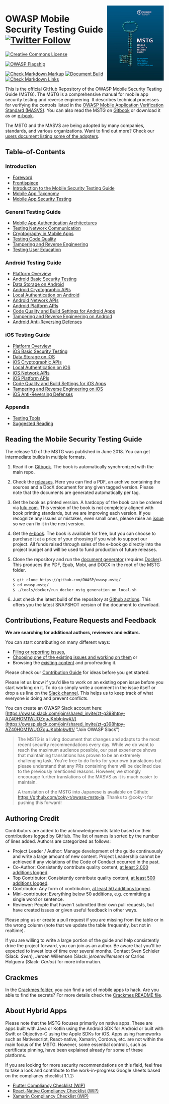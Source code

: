 <a href="https://leanpub.com/mobile-security-testing-guide"><img width=180px align="right" style="float: right;" src="Document/Images/mstg-cover-release-small.jpg" /></a>

# OWASP Mobile Security Testing Guide [![Twitter Follow](https://img.shields.io/twitter/follow/OWASP_MSTG.svg?style=social&label=Follow)](https://twitter.com/OWASP_MSTG)

[![Creative Commons License](https://licensebuttons.net/l/by-sa/4.0/88x31.png)](https://creativecommons.org/licenses/by-sa/4.0/ "CC BY-SA 4.0")

[![OWASP Flagship](https://img.shields.io/badge/owasp-flagship%20project-48A646.svg)](https://www.owasp.org/index.php/Category:OWASP_Project#tab=Project_Inventory)

[![Check Markdown Markup](https://github.com/OWASP/owasp-mstg/workflows/Check%20Markdown%20Markup/badge.svg)](https://github.com/OWASP/owasp-mstg/actions?query=workflow%3A%22Check+Markdown+Markup%22)
[![Document Build](https://github.com/OWASP/owasp-mstg/workflows/Document%20Build/badge.svg)](https://github.com/OWASP/owasp-mstg/actions?query=workflow%3A%22Document+Build%22)
[![Check Markdown Links](https://github.com/OWASP/owasp-mstg/workflows/Check%20Markdown%20Links/badge.svg)](https://github.com/OWASP/owasp-mstg/actions?query=workflow%3A%22Check+Markdown+Links%22)

This is the official GitHub Repository of the OWASP Mobile Security Testing Guide (MSTG). The MSTG is a comprehensive manual for mobile app security testing and reverse engineering. It describes technical processes for verifying the controls listed in the [OWASP Mobile Application Verification Standard (MASVS)](https://github.com/OWASP/owasp-masvs "MASVS").
You can also read the MSTG on [Gitbook](https://mobile-security.gitbook.io/mobile-security-testing-guide/ "MSTG @ Gitbook") or download it as an [e-book](https://leanpub.com/mobile-security-testing-guide-preview "MSTG as an e-book").

The MSTG and the MASVS are being adopted by many companies, standards, and various organizations. Want to find out more? Check our [users document listing some of the adopters](Users.md).

## Table-of-Contents

### Introduction

- [Foreword](Document/0x01-Foreword.md)
- [Frontispiece](Document/0x02-Frontispiece.md)
- [Introduction to the Mobile Security Testing Guide](Document/0x03-Overview.md)
- [Mobile App Taxonomy](Document/0x04a-Mobile-App-Taxonomy.md)
- [Mobile App Security Testing](Document/0x04b-Mobile-App-Security-Testing.md)

### General Testing Guide

- [Mobile App Authentication Architectures](Document/0x04e-Testing-Authentication-and-Session-Management.md)
- [Testing Network Communication](Document/0x04f-Testing-Network-Communication.md)
- [Cryptography in Mobile Apps](Document/0x04g-Testing-Cryptography.md)
- [Testing Code Quality](Document/0x04h-Testing-Code-Quality.md)
- [Tampering and Reverse Engineering](Document/0x04c-Tampering-and-Reverse-Engineering.md)
- [Testing User Education](Document/0x04i-Testing-user-interaction.md)

### Android Testing Guide

- [Platform Overview](Document/0x05a-Platform-Overview.md)
- [Android Basic Security Testing](Document/0x05b-Basic-Security_Testing.md)
- [Data Storage on Android](Document/0x05d-Testing-Data-Storage.md)
- [Android Cryptographic APIs](Document/0x05e-Testing-Cryptography.md)
- [Local Authentication on Android](Document/0x05f-Testing-Local-Authentication.md)
- [Android Network APIs](Document/0x05g-Testing-Network-Communication.md)
- [Android Platform APIs](Document/0x05h-Testing-Platform-Interaction.md)
- [Code Quality and Build Settings for Android Apps](Document/0x05i-Testing-Code-Quality-and-Build-Settings.md)
- [Tampering and Reverse Engineering on Android](Document/0x05c-Reverse-Engineering-and-Tampering.md)
- [Android Anti-Reversing Defenses](Document/0x05j-Testing-Resiliency-Against-Reverse-Engineering.md)

### iOS Testing Guide

- [Platform Overview](Document/0x06a-Platform-Overview.md)
- [iOS Basic Security Testing](Document/0x06b-Basic-Security-Testing.md)
- [Data Storage on iOS](Document/0x06d-Testing-Data-Storage.md)
- [iOS Cryptographic APIs](Document/0x06e-Testing-Cryptography.md)
- [Local Authentication on iOS](Document/0x06f-Testing-Local-Authentication.md)
- [iOS Network APIs](Document/0x06g-Testing-Network-Communication.md)
- [iOS Platform APIs](Document/0x06h-Testing-Platform-Interaction.md)
- [Code Quality and Build Settings for iOS Apps](Document/0x06i-Testing-Code-Quality-and-Build-Settings.md)
- [Tampering and Reverse Engineering on iOS](Document/0x06c-Reverse-Engineering-and-Tampering.md)
- [iOS Anti-Reversing Defenses](Document/0x06j-Testing-Resiliency-Against-Reverse-Engineering.md)

### Appendix

- [Testing Tools](Document/0x08-Testing-Tools.md)
- [Suggested Reading](Document/0x09-Suggested-Reading.md)

## Reading the Mobile Security Testing Guide

The release 1.0 of the MSTG was published in June 2018. You can get intermediate builds in multiple formats.

1. Read it on [Gitbook](https://mobile-security.gitbook.io/mobile-security-testing-guide/ "Gitbook"). The book is automatically synchronized with the main repo.

2. Check the [releases](https://github.com/OWASP/owasp-mstg/releases "Our releases"). Here you can find a PDF, an archive containing the sources and a DocX document for any given tagged version. Please note that the documents are generated automatically per tag.

3. Get the book as printed version. A hardcopy of the book can be ordered via [lulu.com](https://www.lulu.com/shop/sven-schleier-and-jeroen-willemsen-and-bernhard-m%C3%BCller/owasp-mobile-security-testing-guide/paperback/product-24198359.html "MSTG on Lulu.com"). This version of the book is not completely aligned with book printing standards, but we are improving each version. If you recognize any issues or mistakes, even small ones, please raise an [issue](https://github.com/OWASP/owasp-mstg/issues "our issues section") so we can fix it in the next version.

4. Get the [e-book](https://leanpub.com/mobile-security-testing-guide-preview "MSTG as an e-book"). The book is available for free, but you can choose to purchase it at a price of your choosing if you wish to support our project. All funds raised through sales of the e-book go directly into the project budget and will be used to fund production of future releases.

5. Clone the repository and run the [document generator](https://github.com/OWASP/owasp-mstg/blob/master/tools/docker/run_docker_mstg_generation_on_local.sh "The document generator") (requires [Docker](https://www.docker.com "Docker")). This produces the PDF, Epub, Mobi, and DOCX in the root of the MSTG folder.

    ```shell
    $ git clone https://github.com/OWASP/owasp-mstg/
    $ cd owasp-mstg/
    $ ./tools/docker/run_docker_mstg_generation_on_local.sh
    ```

6. Just check the latest build of the repository at [Github actions](https://github.com/OWASP/owasp-mstg/actions?query=workflow%3A%22Document+Build%22 "Document build"). This offers you the latest SNAPSHOT version of the document to download.

## Contributions, Feature Requests and Feedback

**We are searching for additional authors, reviewers and editors.**

You can start contributing on many different ways:

- [Filing or reporting issues](https://github.com/OWASP/owasp-mstg/issues/new/choose "New Issue"),
- [Choosing one of the existing issues and working on them](https://github.com/OWASP/owasp-mstg/issues "our issues section") or
- Browsing the [existing content](https://mobile-security.gitbook.io/mobile-security-testing-guide/ "existing content") and proofreading it.

Please check our [Contribution Guide](https://github.com/OWASP/owasp-mstg/blob/master/CONTRIBUTING.md "Contribution Guide") for ideas before you get started.

Please let us know if you'd like to work on an existing open issue before you start working on it. To do so simply write a comment in the issue itself or drop a us line on the [Slack channel](https://owasp.slack.com/messages/project-mobile_omtg/details/ "Come to our Slack!"). This helps us to keep track of what everyone is doing and prevent conflicts.

You can create an OWASP Slack account here: [https://owasp.slack.com/join/shared_invite/zt-g398htpy-AZ40HOM1WUOZguJKbblqkw#//](https://owasp.slack.com/join/shared_invite/zt-g398htpy-AZ40HOM1WUOZguJKbblqkw#// "Join OWASP Slack")

> The MSTG is a living document that changes and adapts to the most recent security recommendations every day. While we do want to reach the maximum audience possible, our past experience shows that maintaining translations has proven to be an extremely challenging task. You're free to do forks for your own translations but please understand that any PRs containing them will be declined due to the previously mentioned reasons. However, we strongly encourage further translations of the MASVS as it is much easier to maintain.
>
> A translation of the MSTG into Japanese is available on Github: <https://github.com/coky-t/owasp-mstg-ja>. Thanks to @coky-t for pushing this forward!

## Authoring Credit

Contributors are added to the acknowledgements table based on their contributions logged by GitHub. The list of names is sorted by the number of lines added. Authors are categorized as follows:

- Project Leader / Author: Manage development of the guide continuously and write a large amount of new content. Project Leadership cannot be achieved if any violations of the Code of Conduct occurred in the past.
- Co-Author: Consistently contribute quality content, [at least 2,000 additions logged](https://github.com/OWASP/owasp-mstg/graphs/contributors "Co-author").
- Top Contributor: Consistently contribute quality content, [at least 500 additions logged](https://github.com/OWASP/owasp-mstg/graphs/contributors "Top Contributor").
- Contributor: Any form of contribution, [at least 50 additions logged](https://github.com/OWASP/owasp-mstg/graphs/contributors "Contributor").
- Mini-contributor: Everything below 50 additions, e.g. committing a single word or sentence.
- Reviewer: People that haven't submitted their own pull requests, but have created issues or given useful feedback in other ways.

Please ping us or create a pull request if you are missing from the table or in the wrong column (note that we update the table frequently, but not in realtime).

If you are willing to write a large portion of the guide and help consistently drive the project forward, you can join as an author. Be aware that you'll be expected to invest lots of time over several months. Contact Sven Schleier (Slack: *Sven*), Jeroen Willemsen (Slack: *jeroenwillemsen*) or Carlos Holguera (Slack: *Carlos*) for more information.

## Crackmes

In the [Crackmes folder](https://github.com/OWASP/owasp-mstg/blob/master/Crackmes "Crackmes folder"), you can find a set of mobile apps to hack. Are you able to find the secrets? For more details check the [Crackmes README file](https://github.com/OWASP/owasp-mstg/blob/master/Crackmes/README.md "Crackmes readme").

## About Hybrid Apps

Please note that the MSTG focuses primarily on native apps. These are apps built with Java or Kotlin using the Android SDK for Android or built with Swift or Objective-C using the Apple SDKs for iOS. Apps using frameworks such as Nativescript, React-native, Xamarin, Cordova, etc. are not within the main focus of the MSTG. However, some essential controls, such as certificate pinning, have been explained already for some of these platforms.

If you are looking for more security recommendations on this field, feel free to take a look and contribute to the work-in-progress Google sheets based on the compliancy checklist 1.1.2:

- [Flutter Compliancy Checklist (WIP)](https://drive.google.com/open?id=1wHK3VI1cU1xmYrCu9yb5OHKUEeLIPSkC "Flutter Compliancy Checklist")
- [React-Native Compliancy Checklist (WIP)](https://drive.google.com/open?id=1P5FZ_Bup5eSPOmkePZA8cIpKGOKvngkN "React-Native Compliancy Checklist")
- [Xamarin Compliancy Checklist (WIP)](https://drive.google.com/open?id=1UL1yLRREJwXfe0HlrcX-IuvPYQM7lTtG "Xamarin Compliancy Checklist")
